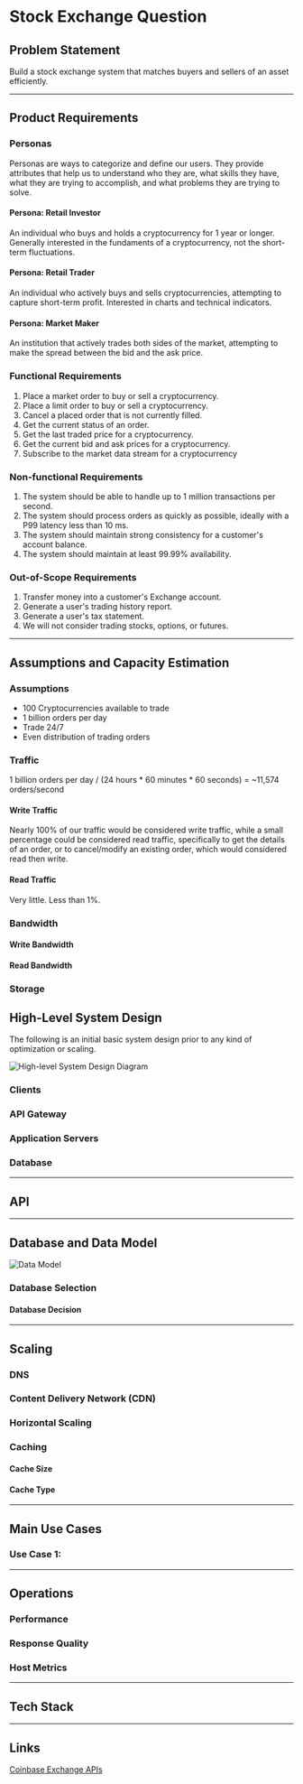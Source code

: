 # Stock Exchange Question

## Problem Statement

Build a stock exchange system that matches buyers and sellers of an asset efficiently.

---

## Product Requirements

### Personas

Personas are ways to categorize and define our users. They provide attributes that help us to understand who they are, what skills they have, what they are trying to accomplish, and what problems they are trying to solve.

#### Persona: Retail Investor

An individual who buys and holds a cryptocurrency for 1 year or longer. Generally interested in the fundaments of a cryptocurrency, not the short-term fluctuations.

#### Persona: Retail Trader

An individual who actively buys and sells cryptocurrencies, attempting to capture short-term profit. Interested in charts and technical indicators.

#### Persona: Market Maker

An institution that actively trades both sides of the market, attempting to make the spread between the bid and the ask price.

### Functional Requirements

1. Place a market order to buy or sell a cryptocurrency.
1. Place a limit order to buy or sell a cryptocurrency.
1. Cancel a placed order that is not currently filled.
1. Get the current status of an order.
1. Get the last traded price for a cryptocurrency.
1. Get the current bid and ask prices for a cryptocurrency.
1. Subscribe to the market data stream for a cryptocurrency

### Non-functional Requirements

1. The system should be able to handle up to 1 million transactions per second.
1. The system should process orders as quickly as possible, ideally with a P99 latency less than 10 ms.
1. The system should maintain strong consistency for a customer's account balance.
1. The system should maintain at least 99.99% availability.

### Out-of-Scope Requirements

1. Transfer money into a customer's Exchange account.
1. Generate a user's trading history report.
1. Generate a user's tax statement.
1. We will not consider trading stocks, options, or futures.

---

## Assumptions and Capacity Estimation

### Assumptions

- 100 Cryptocurrencies available to trade
- 1 billion orders per day
- Trade 24/7
- Even distribution of trading orders

### Traffic

1 billion orders per day / (24 hours * 60 minutes * 60 seconds) = ~11,574 orders/second

#### Write Traffic

Nearly 100% of our traffic would be considered write traffic, while a small percentage could be considered read traffic, specifically to get the details of an order, or to cancel/modify an existing order, which would considered read then write.

#### Read Traffic

Very little. Less than 1%.

### Bandwidth



#### Write Bandwidth

#### Read Bandwidth

### Storage

## High-Level System Design

The following is an initial basic system design prior to any kind of optimization or scaling.

![High-level System Design Diagram](docs/diagrams/out/exchange_high_level_system_design.png)

### Clients



### API Gateway

### Application Servers

### Database

---

## API


---

## Database and Data Model

![Data Model](docs/diagrams/out/exchange_data_models.png)

### Database Selection

#### Database Decision

---

## Scaling

### DNS

### Content Delivery Network (CDN)

### Horizontal Scaling

### Caching

#### Cache Size

#### Cache Type

---

## Main Use Cases

### Use Case 1:

---

## Operations

### Performance

### Response Quality

### Host Metrics

---

## Tech Stack

---

## Links

[Coinbase Exchange APIs](https://docs.cloud.coinbase.com/exchange/docs)

